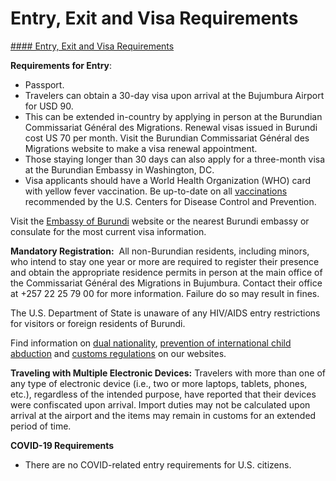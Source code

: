 # Entry, Exit and Visa Requirements

[#### Entry, Exit and Visa Requirements](javascript:void(0); "Entry, Exit and Visa Requirements")

**Requirements for Entry**:

* Passport.
* Travelers can obtain a 30-day visa upon arrival at the Bujumbura Airport for USD 90.
* This can be extended in-country by applying in person at the Burundian Commissariat Général des Migrations. Renewal visas issued in Burundi cost US 70 per month. Visit the Burundian Commissariat Général des Migrations website to make a visa renewal appointment.
* Those staying longer than 30 days can also apply for a three-month visa at the Burundian Embassy in Washington, DC.
* Visa applicants should have a World Health Organization (WHO) card with yellow fever vaccination. Be up-to-date on all [vaccinations](http://wwwnc.cdc.gov/travel/page/vaccinations.htm) recommended by the U.S. Centers for Disease Control and Prevention.

Visit the [Embassy of Burundi](https://burundiembassy-usa.com/index.php/en/) website or the nearest Burundi embassy or consulate for the most current visa information.

**Mandatory Registration:**  All non-Burundian residents, including minors, who intend to stay one year or more are required to register their presence and obtain the appropriate residence permits in person at the main office of the Commissariat Général des Migrations in Bujumbura. Contact their office at +257 22 25 79 00 for more information. Failure do so may result in fines.

The U.S. Department of State is unaware of any HIV/AIDS entry restrictions for visitors or foreign residents of Burundi.

Find information on [dual nationality](https://travel.state.gov/content/travel/en/international-travel/before-you-go/travelers-with-special-considerations/Dual-Nationality-Travelers.html), [prevention of international child abduction](https://travel.state.gov/content/childabduction/en/preventing.html) and [customs regulations](https://travel.state.gov/content/passports/en/go/customs.html) on our websites.

**Traveling with Multiple Electronic Devices:** Travelers with more than one of any type of electronic device (i.e., two or more laptops, tablets, phones, etc.), regardless of the intended purpose, have reported that their devices were confiscated upon arrival. Import duties may not be calculated upon arrival at the airport and the items may remain in customs for an extended period of time.

**COVID-19 Requirements**

* There are no COVID-related entry requirements for U.S. citizens.